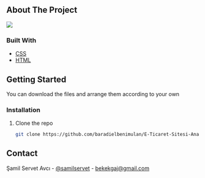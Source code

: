 ## About The Project

![](anasayfa.gif)


### Built With

* [CSS](https://html.com/)
* [HTML](https://html.com/)



## Getting Started
You can download the files and arrange them according to your own


### Installation
1. Clone the repo
   ```sh
   git clone https://github.com/baradielbenimulan/E-Ticaret-Sitesi-Anasayfa.git
   ```

## Contact
Şamil Servet Avcı - [@samilservet](https://twitter.com/samilservet) - bekekgaj@gmail.com